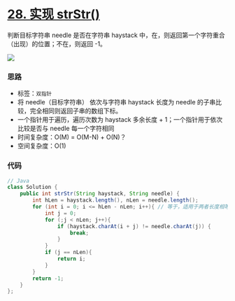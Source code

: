 # [28. 实现 strStr()](https://leetcode-cn.com/problems/implement-strstr/)

判断目标字符串 needle 是否在字符串 haystack 中，在，则返回第一个字符重合（出现）的位置；不在，则返回 -1。

![](https://deppwang.oss-cn-beijing.aliyuncs.com/blog/2020-01-14-145130.jpg)

### 思路

- 标签：`双指针`
- 将 needle（目标字符串） 依次与字符串 haystack 长度为 needle 的子串比较，完全相同则返回子串的数组下标。
- 一个指针用于遍历，遍历次数为 haystack 多余长度 + 1；一个指针用于依次比较是否与 needle 每一个字符相同
- 时间复杂度：O(M) = O(M-N) + O(N)？
- 空间复杂度：O(1)

### 代码

```Java
// Java
class Solution {
    public int strStr(String haystack, String needle) {
        int hLen = haystack.length(), nLen = needle.length();
        for (int i = 0; i <= hLen - nLen; i++){ // 等于，适用于两者长度相等的情况下（包含都为 ”“）
            int j = 0;
            for (;j < nLen; j++){
                if (haystack.charAt(i + j) != needle.charAt(j)) {
                    break;
                }
            }
            if (j == nLen){
                return i;
            }
        }
        return -1;
    }
};
```

